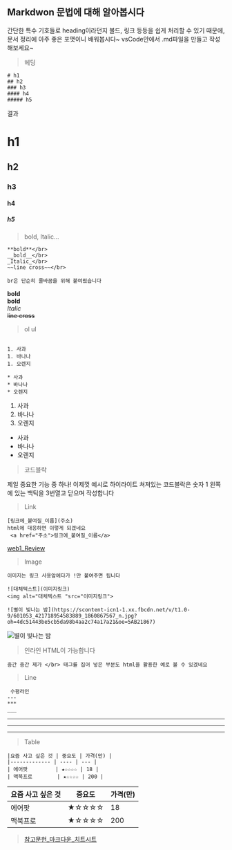 ## Markdwon 문법에 대해 알아봅시다

간단한 특수 기호들로 heading이라던지 볼드, 링크 등등을 쉽게 처리할 수 있기 때문에,
문서 정리에 아주 좋은 포맷이니 배워봅시다~
vsCode안에서 .md파일을 만들고 작성해보세요~
> 헤딩

```
# h1
## h2
### h3
#### h4
##### h5
```
결과
# h1
## h2
### h3
#### h4
##### h5

> bold, Italic...

```
**bold**</br> 
__bold__</br>
_Italic_</br>
~~line cross~~</br>

br은 단순히 줄바꿈을 위해 붙여줬습니다

```

**bold**</br>
__bold__</br>
_Italic_</br>
~~line cross~~</br>


> ol ul

```

1. 사과
1. 바나나
1. 오렌지

* 사과
* 바나나
* 오렌지

```

1. 사과
1. 바나나
1. 오렌지

* 사과
* 바나나
* 오렌지

> 코드블락

제일 중요한 기능 중 하나!
이제껏 예시로 하이라이트 쳐져있는 코드블락은 숫자 1 왼쪽에 있는 백틱을 3번열고 닫으며 작성합니다

> Link

```
[링크에_붙여질_이름](주소)
html에 대응하면 이렇게 되겠네요
 <a href="주소">링크에_붙여질_이름</a>
```

[web1_Review](web1_Review.md)

> Image

```
이미지는 링크 사용앞에다가 !만 붙여주면 됩니다 

![대체텍스트](이미지링크)
<img alt="대체텍스트 "src="이미지링크">

![별이 빛나는 밤](https://scontent-icn1-1.xx.fbcdn.net/v/t1.0-9/601053_421718954583889_1860867567_n.jpg?oh=4dc51443be5cb5da98b4aa2c74a17a21&oe=5AB21867)

```
![별이 빛나는 밤](https://scontent-icn1-1.xx.fbcdn.net/v/t1.0-9/601053_421718954583889_1860867567_n.jpg?oh=4dc51443be5cb5da98b4aa2c74a17a21&oe=5AB21867)

> 인라인 HTML이 가능합니다 

```
중간 중간 제가 </br> 태그를 집어 넣은 부분도 html을 활용한 예로 볼 수 있겠네요 
```

> Line
```
 수평라인
---
***
___

```
---
***
___

> Table

```
|요즘 사고 싶은 것 | 중요도 | 가격(만) |
|------------- | ---- | --- |
| 에어팟         | ★☆☆☆☆ | 18 |
| 맥북프로        | ★☆☆☆☆ | 200 |
```

|요즘 사고 싶은 것 | 중요도 | 가격(만) |
|------------- | ---- | --- |
| 에어팟         | ★☆☆☆☆ | 18 |
| 맥북프로        | ★☆☆☆☆ | 200 |


> [참고문헌_마크다운_치트시트](https://github.com/adam-p/markdown-here/wiki/Markdown-Cheatsheet)